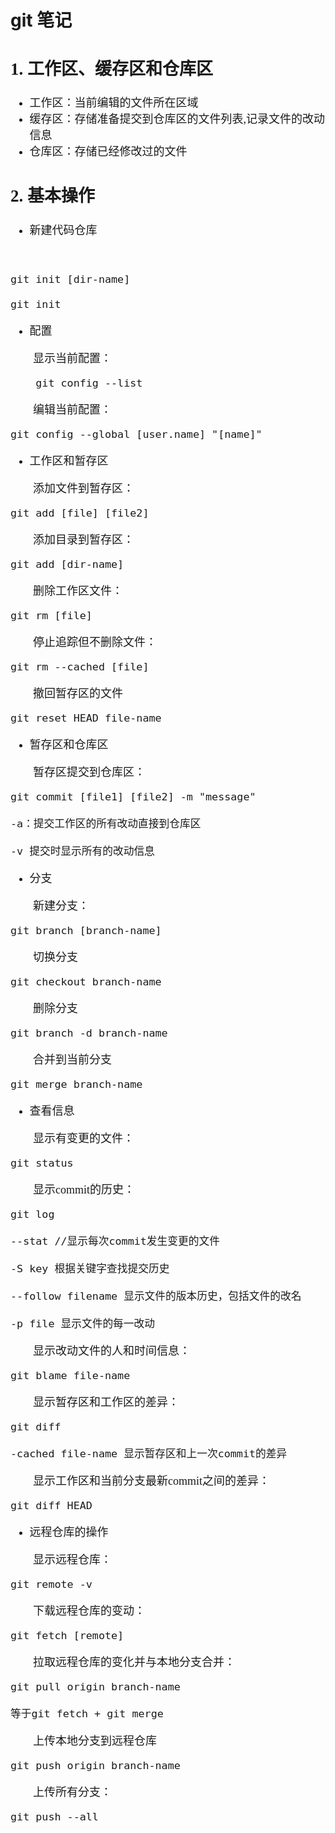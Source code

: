 # git 笔记 #

<font size=4 face=K>



## 1. 工作区、缓存区和仓库区 ##



- 工作区：当前编辑的文件所在区域
- 缓存区：存储准备提交到仓库区的文件列表,记录文件的改动信息
- 仓库区：存储已经修改过的文件

## 2. 基本操作 ##



- 新建代码仓库

&emsp;&emsp;
	
	git init [dir-name]

    git init

- 配置

&emsp;&emsp;显示当前配置：

	    git config --list
&emsp;&emsp;编辑当前配置：

    git config --global [user.name] "[name]"

- 工作区和暂存区

&emsp;&emsp;添加文件到暂存区：

    git add [file] [file2]

&emsp;&emsp;添加目录到暂存区：

    git add [dir-name]

&emsp;&emsp;删除工作区文件：

    git rm [file]

&emsp;&emsp;停止追踪但不删除文件：

    git rm --cached [file]

&emsp;&emsp;撤回暂存区的文件

    git reset HEAD file-name

- 暂存区和仓库区

&emsp;&emsp;暂存区提交到仓库区：

    git commit [file1] [file2] -m "message"

	-a：提交工作区的所有改动直接到仓库区

    -v 提交时显示所有的改动信息

- 分支

&emsp;&emsp;新建分支：

    git branch [branch-name]

&emsp;&emsp;切换分支

    git checkout branch-name

&emsp;&emsp;删除分支

    git branch -d branch-name

&emsp;&emsp;合并到当前分支

    git merge branch-name

- 查看信息

&emsp;&emsp;显示有变更的文件：

    git status

&emsp;&emsp;显示commit的历史：

    git log

    --stat //显示每次commit发生变更的文件

	-S key 根据关键字查找提交历史

	--follow filename 显示文件的版本历史，包括文件的改名

	-p file 显示文件的每一改动

&emsp;&emsp;显示改动文件的人和时间信息：

    git blame file-name

&emsp;&emsp;显示暂存区和工作区的差异：

    git diff

    -cached file-name 显示暂存区和上一次commit的差异

&emsp;&emsp;显示工作区和当前分支最新commit之间的差异：

    git diff HEAD

- 远程仓库的操作

&emsp;&emsp;显示远程仓库：

    git remote -v

&emsp;&emsp;下载远程仓库的变动：

    git fetch [remote]

&emsp;&emsp;拉取远程仓库的变化并与本地分支合并：

    git pull origin branch-name

	等于git fetch + git merge

&emsp;&emsp;上传本地分支到远程仓库

	git push origin branch-name

&emsp;&emsp;上传所有分支：

	git push --all 